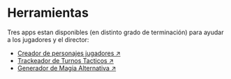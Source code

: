 # Herramientas

Tres apps estan disponibles (en distinto grado de terminación) para ayudar a los jugadores y el director:

- [Creador de personajes jugadores ↗](https://krom-char.vercel.app/)
- [Trackeador de Turnos Tacticos ↗](https://krom-turn.vercel.app/)
- [Generador de Magia Alternativa ↗](https://krom-magic.vercel.app/)
